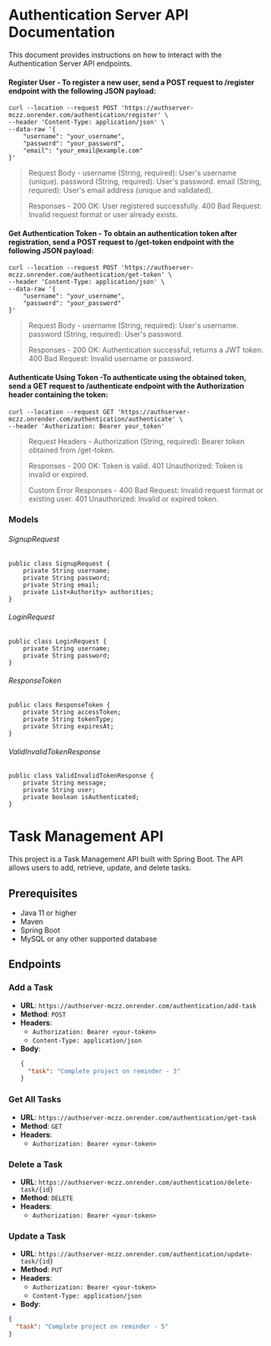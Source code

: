 # Authentication Server API Documentation
This document provides instructions on how to interact with the Authentication Server API endpoints.

#### Register User - To register a new user, send a POST request to /register endpoint with the following JSON payload:
``` 
curl --location --request POST 'https://authserver-mczz.onrender.com/authentication/register' \
--header 'Content-Type: application/json' \
--data-raw '{
    "username": "your_username",
    "password": "your_password",
    "email": "your_email@example.com"
}' 
```
> Request Body - 
    username (String, required): User's username (unique).
    password (String, required): User's password.
    email (String, required): User's email address (unique and validated).
> 
> Responses - 
    200 OK: User registered successfully.
    400 Bad Request: Invalid request format or user already exists.

#### Get Authentication Token - To obtain an authentication token after registration, send a POST request to /get-token endpoint with the following JSON payload:

```
curl --location --request POST 'https://authserver-mczz.onrender.com/authentication/get-token' \
--header 'Content-Type: application/json' \
--data-raw '{
    "username": "your_username",
    "password": "your_password"
}'
```
> Request Body - 
        username (String, required): User's username.
        password (String, required): User's password.
> 
> Responses - 
        200 OK: Authentication successful, returns a JWT token.
        400 Bad Request: Invalid username or password.

#### Authenticate Using Token -To authenticate using the obtained token, send a GET request to /authenticate endpoint with the Authorization header containing the token:
```
curl --location --request GET 'https://authserver-mczz.onrender.com/authentication/authenticate' \
--header 'Authorization: Bearer your_token'
```

> Request Headers - 
    Authorization (String, required): Bearer token obtained from /get-token.
> 
> Responses - 
    200 OK: Token is valid.
    401 Unauthorized: Token is invalid or expired.
> 
> Custom Error Responses - 
    400 Bad Request: Invalid request format or existing user.
    401 Unauthorized: Invalid or expired token.

### Models
###### SignupRequest
```
public class SignupRequest {
    private String username;
    private String password;
    private String email;
    private List<Authority> authorities;
}
```

###### LoginRequest
```
public class LoginRequest {
    private String username;
    private String password;
}
```
###### ResponseToken
```
public class ResponseToken {
    private String accessToken;
    private String tokenType;
    private String expiresAt;
}
```
###### ValidInvalidTokenResponse
```
public class ValidInvalidTokenResponse {
    private String message;
    private String user;
    private boolean isAuthenticated;
}
```


# Task Management API

This project is a Task Management API built with Spring Boot. The API allows users to add, retrieve, update, and delete tasks. 

## Prerequisites

- Java 11 or higher
- Maven
- Spring Boot
- MySQL or any other supported database

## Endpoints

### Add a Task

- **URL**: `https://authserver-mczz.onrender.com/authentication/add-task`
- **Method**: `POST`
- **Headers**:
  - `Authorization: Bearer <your-token>`
  - `Content-Type: application/json`
- **Body**:
  ```json
  {
    "task": "Complete project on reminder - 3"
  }

### Get All Tasks

- **URL**: `https://authserver-mczz.onrender.com/authentication/get-task`
- **Method**: `GET`
- **Headers**:
  - `Authorization: Bearer <your-token>`

### Delete a Task

- **URL**: `https://authserver-mczz.onrender.com/authentication/delete-task/{id}`
- **Method**: `DELETE`
- **Headers**:
  - `Authorization: Bearer <your-token>`

### Update a Task
- **URL**: `https://authserver-mczz.onrender.com/authentication/update-task/{id}`
- **Method**: `PUT`
- **Headers**:
  - `Authorization: Bearer <your-token>`
  - `Content-Type: application/json`
- **Body**:
```json
{
  "task": "Complete project on reminder - 5"
}
